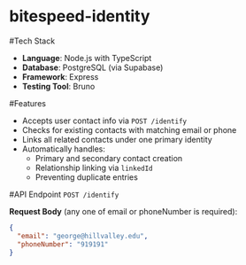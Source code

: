 # bitespeed-identity

#Tech Stack
- **Language**: Node.js with TypeScript
- **Database**: PostgreSQL (via Supabase)
- **Framework**: Express
- **Testing Tool**: Bruno

#Features
- Accepts user contact info via `POST /identify`
- Checks for existing contacts with matching email or phone
- Links all related contacts under one primary identity
- Automatically handles:
  - Primary and secondary contact creation
  - Relationship linking via `linkedId`
  - Preventing duplicate entries
 
#API Endpoint
`POST /identify`

**Request Body** (any one of email or phoneNumber is required):
```json
{
  "email": "george@hillvalley.edu",
  "phoneNumber": "919191"
}
